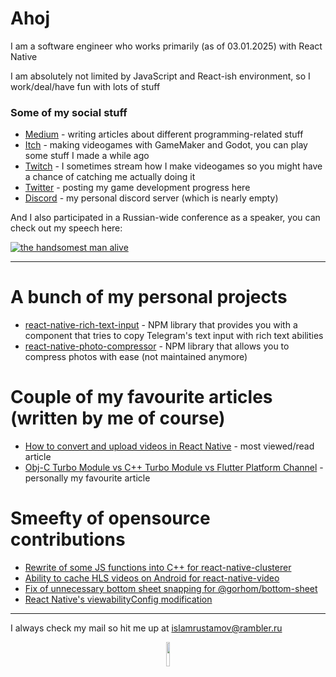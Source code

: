 # Ahoj

I am a software engineer who works primarily (as of 03.01.2025) with React Native

I am absolutely not limited by JavaScript and React-ish environment, so I work/deal/have fun with lots of stuff

### Some of my social stuff

* [Medium](https://medium.com/@islamrustamov) - writing articles about different programming-related stuff
* [Itch](https://islamrustamov.itch.io/) - making videogames with GameMaker and Godot, you can play some stuff I made a while ago
* [Twitch](https://www.twitch.tv/islamrustamov) - I sometimes stream how I make videogames so you might have a chance of catching me actually doing it
* [Twitter](https://x.com/SamGhost98) - posting my game development progress here
* [Discord](https://discord.gg/xaxQpqgg) - my personal discord server (which is nearly empty)

And I also participated in a Russian-wide conference as a speaker, you can check out my speech here:

[![the handsomest man alive](https://img.youtube.com/vi/d7WKMnhv_9E/0.jpg)](https://www.youtube.com/watch?v=d7WKMnhv_9E)

***

# A bunch of my personal projects

* [react-native-rich-text-input](https://www.npmjs.com/package/react-native-rich-text-input) - NPM library that provides you with a component that tries to copy Telegram's text input with rich text abilities
* [react-native-photo-compressor](https://www.npmjs.com/package/react-native-photo-compressor) - NPM library that allows you to compress photos with ease (not maintained anymore)

# Couple of my favourite articles (written by me of course)

* [How to convert and upload videos in React Native](https://medium.com/p/7c2440bcdc1b) - most viewed/read article
* [Obj-C Turbo Module vs C++ Turbo Module vs Flutter Platform Channel](https://medium.com/p/e610a344ec92) - personally my favourite article

# Smeefty of opensource contributions

* [Rewrite of some JS functions into C++ for react-native-clusterer](https://github.com/JiriHoffmann/react-native-clusterer/pull/51)
* [Ability to cache HLS videos on Android for react-native-video](https://github.com/TheWidlarzGroup/react-native-video/pull/4272)
* [Fix of unnecessary bottom sheet snapping for @gorhom/bottom-sheet](https://github.com/gorhom/react-native-bottom-sheet/pull/2073)
* [React Native's viewabilityConfig modification](https://github.com/facebook/react-native/pull/50178)

***

I always check my mail so hit me up at islamrustamov@rambler.ru

<p align="center" width="100%">
    <img width="10%" src="https://github.com/user-attachments/assets/25d49431-07dd-4bb4-be0d-72779924db43">
</p>
